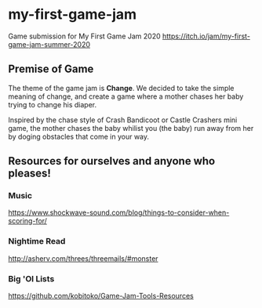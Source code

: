 # my-first-game-jam
Game submission for My First Game Jam 2020
https://itch.io/jam/my-first-game-jam-summer-2020

## Premise of Game
The theme of the game jam is **Change**. We decided to take the simple meaning of change, and create a game where a mother chases her baby trying to change his diaper.

Inspired by the chase style of Crash Bandicoot or Castle Crashers mini game, the mother chases the baby whilist you (the baby) run away from her by doging obstacles that come in your way.

## Resources for ourselves and anyone who pleases!

### Music
https://www.shockwave-sound.com/blog/things-to-consider-when-scoring-for/


### Nightime Read
http://asherv.com/threes/threemails/#monster


### Big 'Ol Lists
https://github.com/kobitoko/Game-Jam-Tools-Resources
